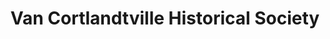 ---
layout: repo
title: "Van Cortlandtville Historical Society"
id: 19963
permalink: repos/19963/
---